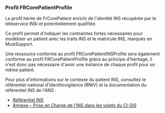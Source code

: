 ### Profil FRCorePatientProfile

Le profil hérite de FrCorePatient enrichi de l'identité INS récupérée par le téléservice INSi et potentiellement qualifiée.

Ce profil permet d'indiquer les contraintes fortes nécessaires pour modéliser un patient avec les traits INS et le matricule INS, marqués en MustSupport.

Une ressource conforme au profil FRCorePatientINSProfile sera également conforme au profil FRCorePatientProfile grâce au principe d'héritage, il n'est donc pas nécessaire d'avoir une instance de chaque profil pour un même patient.

Pour plus d'informations sur le contexte du patient INS, consultez le référentiel national d'identitovigilance (RNIV) et la documentation du référentiel INS de l'ANS : 

* [Référentiel INS](https://esante.gouv.fr/produits-services/referentiel-ins)
* [Annexe – Prise en Charge de l'INS dans les volets du CI-SIS](https://esante.gouv.fr/annexe-prise-en-charge-de-lins-dans-les-volets-du-ci-sis)